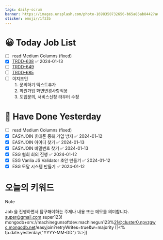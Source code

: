 ```yaml
---
tags: daily-scrum
banner: https://images.unsplash.com/photo-1698350732656-b65a85ab8442?auto=format&fit=crop&q=80&w=2837&ixlib=rb-4.0.3&ixid=M3wxMjA3fDB8MHxwaG90by1wYWdlfHx8fGVufDB8fHx8fA%3D%3D
sticker: emoji//1f33b
---
```



#  😀 Today Job List
- [ ] read Medium Columns (fixed)
- [x] [TRDD-638](https://alcherainc.atlassian.net/jira/software/projects/TRDD/boards/159/backlog?selectedIssue=TRDD-638) ✅ 2024-01-13
- [ ] [TRDD-649](https://alcherainc.atlassian.net/jira/software/projects/TRDD/boards/159?selectedIssue=TRDD-649)
- [ ] [TRDD-685](https://alcherainc.atlassian.net/jira/software/projects/TRDD/boards/159?selectedIssue=TRDD-685)
- [ ] 이지조인
	1. 문의하기 텍스트추가
	2. 회원가입 화면변경사항적용
	3. 도입문의, 서비스신청 라우터 수정

# 🙂 Have Done Yesterday
- [ ] read Medium Columns (fixed)
- [x] EASYJOIN 휴대폰 중복 가입 방지 ✅ 2024-01-12
- [x] EASYJOIN 아이디 찾기 ✅ 2024-01-13
- [x] EASYJOIN 비밀번호 찾기 ✅ 2024-01-13
- [x] ESG 협회 회의 진행 ✅ 2024-01-12
- [x] ESG Vanlia JS Validator 초안 만들기 ✅ 2024-01-12
- [x] ESG 모달 시스템 만들기 ✅ 2024-01-12

# 오늘의 키워드

> [!NOTE]
> Job 을 진행하면서 탐구해야하는 주제나 내용 또는 메모를 의미합니다.
super@gmail.com
super123!
mongodb+srv://machinegunsoftdev:machinegun123%21@cluster0.npvzgwc.mongodb.net/easyjoin?retryWrites=true&w=majority
[[<% tp.date.yesterday("YYYY-MM-DD") %>]]
